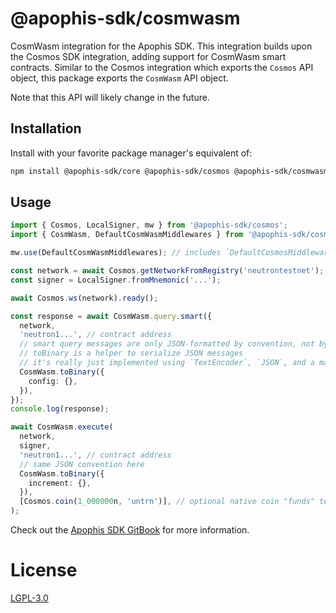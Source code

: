 # @apophis-sdk/cosmwasm
CosmWasm integration for the Apophis SDK. This integration builds upon the Cosmos SDK integration, adding support for CosmWasm smart contracts. Similar to the Cosmos integration which exports the `Cosmos` API object, this package exports the `CosmWasm` API object.

Note that this API will likely change in the future.

## Installation
Install with your favorite package manager's equivalent of:

```bash
npm install @apophis-sdk/core @apophis-sdk/cosmos @apophis-sdk/cosmwasm
```

## Usage
```typescript
import { Cosmos, LocalSigner, mw } from '@apophis-sdk/cosmos';
import { CosmWasm, DefaultCosmWasmMiddlewares } from '@apophis-sdk/cosmwasm';

mw.use(DefaultCosmWasmMiddlewares); // includes `DefaultCosmosMiddlewares`

const network = await Cosmos.getNetworkFromRegistry('neutrontestnet');
const signer = LocalSigner.fromMnemonic('...');

await Cosmos.ws(network).ready();

const response = await CosmWasm.query.smart({
  network,
  'neutron1...', // contract address
  // smart query messages are only JSON-formatted by convention, not by requirement
  // toBinary is a helper to serialize JSON messages
  // it's really just implemented using `TextEncoder`, `JSON`, and a marshaller
  CosmWasm.toBinary({
    config: {},
  }),
});
console.log(response);

await CosmWasm.execute(
  network,
  signer,
  'neutron1...', // contract address
  // same JSON convention here
  CosmWasm.toBinary({
    increment: {},
  }),
  [Cosmos.coin(1_000000n, 'untrn')], // optional native coin "funds" to pass along the call
);
```

Check out the [Apophis SDK GitBook](https://kirudev-oss.gitbook.io/apophis-sdk/) for more information.

# License
[LGPL-3.0](../../LICENSE)
